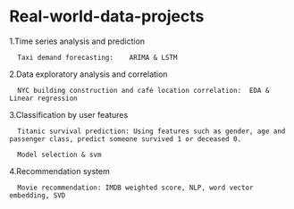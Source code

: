 # Real-world-data-projects
1.Time series analysis and prediction 

      Taxi demand forecasting:    ARIMA & LSTM

2.Data exploratory analysis and correlation

      NYC building construction and café location correlation:  EDA & Linear regression

3.Classification by user features

      Titanic survival prediction: Using features such as gender, age and passenger class, predict someone survived 1 or deceased 0. 
   
      Model selection & svm
4.Recommendation system
      
      Movie recommendation: IMDB weighted score, NLP, word vector embedding, SVD
